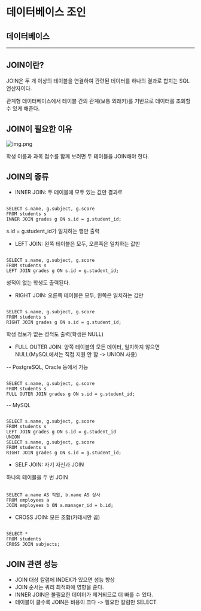 데이터베이스 조인
=============

데이터베이스
---------
-------

## JOIN이란?

JOIN은 두 개 이상의 테이블을 연결하여 관련된 데이터를 하나의 결과로 합치는 SQL 연산자이다.

관계형 데이터베이스에서 테이블 간의 관계(보통 외래키)를 기반으로 데이터를 조회할 수 있게 해준다.

## JOIN이 필요한 이유

![img.png](image/joinimage.png)

학생 이름과 과목 점수를 함께 보려면 두 테이블을 JOIN해야 한다.

## JOIN의 종류
* INNER JOIN: 두 테이블에 모두 있는 값만 결과로
<pre><code>
SELECT s.name, g.subject, g.score
FROM students s
INNER JOIN grades g ON s.id = g.student_id;
</code></pre>

s.id = g.student_id가 일치하는 행만 출력

* LEFT JOIN: 왼쪽 테이블은 모두, 오른쪽은 일치하는 값만
<pre><code>
SELECT s.name, g.subject, g.score
FROM students s
LEFT JOIN grades g ON s.id = g.student_id;
</code></pre>

성적이 없는 학생도 출력된다.

* RIGHT JOIN: 오른쪽 테이블은 모두, 왼쪽은 일치하는 값만
<pre><code>
SELECT s.name, g.subject, g.score
FROM students s
RIGHT JOIN grades g ON s.id = g.student_id;
</code></pre>

학생 정보가 없는 성적도 출력(학생은 NULL)

* FULL OUTER JOIN: 양쪽 테이블의 모든 데이터, 일치하지 않으면 NULL(MySQL에서는 직접 지원 안 함 -> UNION 사용)

-- PostgreSQL, Oracle 등에서 가능
<pre><code>
SELECT s.name, g.subject, g.score
FROM students s
FULL OUTER JOIN grades g ON s.id = g.student_id;
</code></pre>
-- MySQL
<pre><code>
SELECT s.name, g.subject, g.score
FROM students s
LEFT JOIN grades g ON s.id = g.student_id
UNION
SELECT s.name, g.subject, g.score
FROM students s
RIGHT JOIN grades g ON s.id = g.student_id;
</code></pre>

* SELF JOIN: 자기 자신과 JOIN

하나의 테이블을 두 번 JOIN
<pre><code>
SELECT a.name AS 직원, b.name AS 상사
FROM employees a
JOIN employees b ON a.manager_id = b.id;
</code></pre>

* CROSS JOIN: 모든 조합(카테시안 곱)
<pre><code>
SELECT *
FROM students
CROSS JOIN subjects;
</code></pre>

## JOIN 관련 성능
* JOIN 대상 칼럼에 INDEX가 있으면 성능 향상
* JOIN 순서는 쿼리 최적화에 영향을 준다.
* INNER JOIN은 불필요한 데이터가 제거되므로 더 빠를 수 있다.
* 테이블이 클수록 JOIN은 비용이 크다 -> 필요한 칼럼만 SELECT
